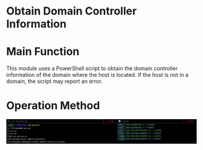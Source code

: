 # Obtain Domain Controller Information

# Main Function
This module uses a PowerShell script to obtain the domain controller information of the domain where the host is located. If the host is not in a domain, the script may report an error.

# Operation Method
![](img\Discovery_RemoteSystemDiscovery_GetNetDomainController\1.webp)